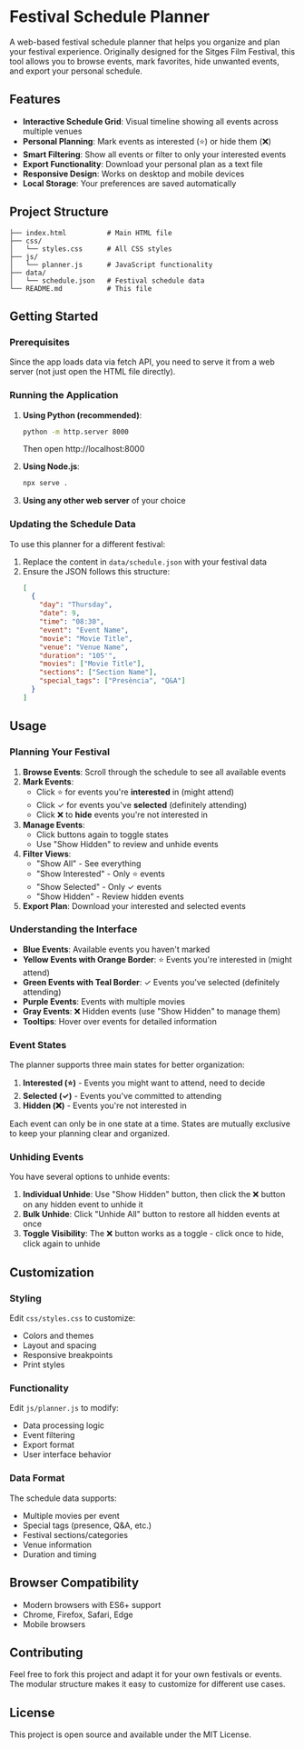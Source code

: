 # Festival Schedule Planner

A web-based festival schedule planner that helps you organize and plan your festival experience. Originally designed for the Sitges Film Festival, this tool allows you to browse events, mark favorites, hide unwanted events, and export your personal schedule.

## Features

- **Interactive Schedule Grid**: Visual timeline showing all events across multiple venues
- **Personal Planning**: Mark events as interested (⭐) or hide them (❌)
- **Smart Filtering**: Show all events or filter to only your interested events
- **Export Functionality**: Download your personal plan as a text file
- **Responsive Design**: Works on desktop and mobile devices
- **Local Storage**: Your preferences are saved automatically

## Project Structure

```
├── index.html          # Main HTML file
├── css/
│   └── styles.css      # All CSS styles
├── js/
│   └── planner.js      # JavaScript functionality
├── data/
│   └── schedule.json   # Festival schedule data
└── README.md           # This file
```

## Getting Started

### Prerequisites

Since the app loads data via fetch API, you need to serve it from a web server (not just open the HTML file directly).

### Running the Application

1. **Using Python (recommended)**:

   ```bash
   python -m http.server 8000
   ```

   Then open http://localhost:8000

2. **Using Node.js**:

   ```bash
   npx serve .
   ```

3. **Using any other web server** of your choice

### Updating the Schedule Data

To use this planner for a different festival:

1. Replace the content in `data/schedule.json` with your festival data
2. Ensure the JSON follows this structure:
   ```json
   [
     {
       "day": "Thursday",
       "date": 9,
       "time": "08:30",
       "event": "Event Name",
       "movie": "Movie Title",
       "venue": "Venue Name",
       "duration": "105'",
       "movies": ["Movie Title"],
       "sections": ["Section Name"],
       "special_tags": ["Presència", "Q&A"]
     }
   ]
   ```

## Usage

### Planning Your Festival

1. **Browse Events**: Scroll through the schedule to see all available events
2. **Mark Events**:
   - Click ⭐ for events you're **interested** in (might attend)
   - Click ✓ for events you've **selected** (definitely attending)
   - Click ❌ to **hide** events you're not interested in
3. **Manage Events**:
   - Click buttons again to toggle states
   - Use "Show Hidden" to review and unhide events
4. **Filter Views**:
   - "Show All" - See everything
   - "Show Interested" - Only ⭐ events
   - "Show Selected" - Only ✓ events
   - "Show Hidden" - Review hidden events
5. **Export Plan**: Download your interested and selected events

### Understanding the Interface

- **Blue Events**: Available events you haven't marked
- **Yellow Events with Orange Border**: ⭐ Events you're interested in (might attend)
- **Green Events with Teal Border**: ✓ Events you've selected (definitely attending)
- **Purple Events**: Events with multiple movies
- **Gray Events**: ❌ Hidden events (use "Show Hidden" to manage them)
- **Tooltips**: Hover over events for detailed information

### Event States

The planner supports three main states for better organization:

1. **Interested (⭐)** - Events you might want to attend, need to decide
2. **Selected (✓)** - Events you've committed to attending
3. **Hidden (❌)** - Events you're not interested in

Each event can only be in one state at a time. States are mutually exclusive to keep your planning clear and organized.

### Unhiding Events

You have several options to unhide events:

1. **Individual Unhide**: Use "Show Hidden" button, then click the ❌ button on any hidden event to unhide it
2. **Bulk Unhide**: Click "Unhide All" button to restore all hidden events at once
3. **Toggle Visibility**: The ❌ button works as a toggle - click once to hide, click again to unhide

## Customization

### Styling

Edit `css/styles.css` to customize:

- Colors and themes
- Layout and spacing
- Responsive breakpoints
- Print styles

### Functionality

Edit `js/planner.js` to modify:

- Data processing logic
- Event filtering
- Export format
- User interface behavior

### Data Format

The schedule data supports:

- Multiple movies per event
- Special tags (presence, Q&A, etc.)
- Festival sections/categories
- Venue information
- Duration and timing

## Browser Compatibility

- Modern browsers with ES6+ support
- Chrome, Firefox, Safari, Edge
- Mobile browsers

## Contributing

Feel free to fork this project and adapt it for your own festivals or events. The modular structure makes it easy to customize for different use cases.

## License

This project is open source and available under the MIT License.
